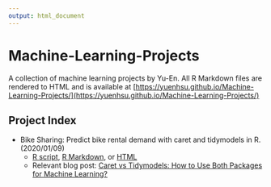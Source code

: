 ```yaml
---
output: html_document
---
```

# Machine-Learning-Projects

A collection of machine learning projects by Yu-En. All R Markdown files are rendered to HTML and is available at [https://yuenhsu.github.io/Machine-Learning-Projects/](https://yuenhsu.github.io/Machine-Learning-Projects/)


## Project Index

* Bike Sharing: Predict bike rental demand with caret and tidymodels in R. (2020/01/09)
  * [R script](Bike-Sharing/Bike-Sharing.R), [R Markdown](Bike-Sharing/Bike-Sharing.Rmd), or [HTML](https://yuenhsu.github.io/Machine-Learning-Projects/Bike-Sharing.html)
  * Relevant blog post: [Caret vs Tidymodels: How to Use Both Packages for Machine Learning?](https://towardsdatascience.com/caret-vs-tidymodels-how-to-use-both-packages-together-ee3f85b381c)